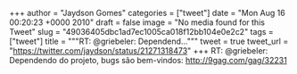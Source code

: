 
+++
author = "Jaydson Gomes"
categories = ["tweet"]
date = "Mon Aug 16 00:20:23 +0000 2010"
draft = false
image = "No media found for this Tweet"
slug = "49036405dbc1ad7ec1005ca018f12bb104e0e2c2"
tags = ["tweet"]
title = """RT: @griebeler: Dependend..."""
tweet = true
tweet_url = "https://twitter.com/jaydson/status/21271318473"
+++
RT: @griebeler: Dependendo do projeto, bugs são bem-vindos: http://9gag.com/gag/32231
